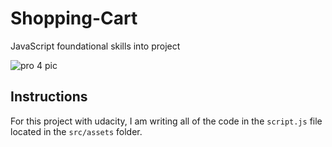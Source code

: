 # Shopping-Cart
 JavaScript foundational skills into project

![pro 4 pic](https://user-images.githubusercontent.com/118158546/213267327-b02f5c5f-7621-4451-9b4c-3a2db725ddcf.jpg)

## Instructions
For this project with udacity, I am writing all of the code in the `script.js` file located in the `src/assets` folder. 
